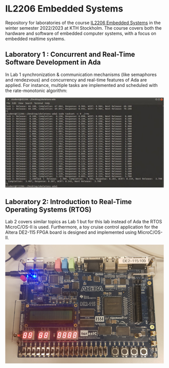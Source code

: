# IL2206 Embedded Systems
Repository for laboratories of the course [IL2206 Embedded Systems](https://www.kth.se/student/kurser/kurs/IL2206?l=en) in the winter semester 2022/2023 at KTH Stockholm.
The course covers both the hardware and software of embedded computer systems, with a focus on embedded realtime systems.

## Laboratory 1 : Concurrent and Real-Time Software Development in Ada
In Lab 1 synchronization & communication mechanisms (like semaphores and rendezvous) and concurrency and real-time features of Ada are applied. For instance, multiple tasks are implemented and scheduled with the rate-monotonic algorithm: <br/>

<img src="images/rate-monotonic-schedule.jpg" alt="Rate-monotonic schedule with four tasks" width="600"/>

## Laboratory 2: Introduction to Real-Time Operating Systems (RTOS)
Lab 2 covers similar topics as Lab 1 but for this lab instead of Ada the RTOS MicroC/OS-II is used. Furthermore, a toy cruise control application for the Altera DE2-115 FPGA board is designed and implemented using MicroC/OS-II. <br/>

<img src="images/Altera_DE2-115.jpg" alt="Altera_DE2-115" width="600"/>